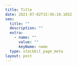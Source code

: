 ```yaml
---
title: Title
date: 2021-07-02T15:56:19.185Z
seo:
  title: ""
  description: ""
  extra:
    - name: ""
      value: ""
      keyName: name
  type: stackbit_page_meta
layout: post
---
```

